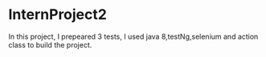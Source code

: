 # InternProject2
In this project, I prepeared 3 tests, I used java 8,testNg,selenium and action class to build the project.


